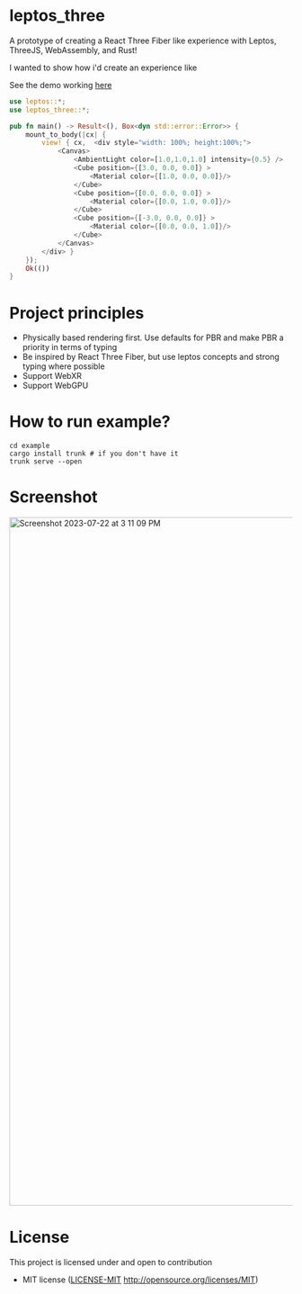 # leptos_three

A prototype of creating a React Three Fiber like experience with Leptos, ThreeJS, WebAssembly, and Rust!

I wanted to show how i'd create an experience like

See the demo working [here](https://richardanaya.github.io/leptos_three/example/dist/index.html)

```rust
use leptos::*;
use leptos_three::*;

pub fn main() -> Result<(), Box<dyn std::error::Error>> {
    mount_to_body(|cx| {
        view! { cx,  <div style="width: 100%; height:100%;">
            <Canvas>
                <AmbientLight color=[1.0,1.0,1.0] intensity={0.5} />
                <Cube position={[3.0, 0.0, 0.0]} >
                    <Material color={[1.0, 0.0, 0.0]}/>
                </Cube>
                <Cube position={[0.0, 0.0, 0.0]} >
                    <Material color={[0.0, 1.0, 0.0]}/>
                </Cube>
                <Cube position={[-3.0, 0.0, 0.0]} >
                    <Material color={[0.0, 0.0, 1.0]}/>
                </Cube>
            </Canvas>
        </div> }
    });
    Ok(())
}
```

# Project principles

* Physically based rendering first. Use defaults for PBR and make PBR a priority in terms of typing
* Be inspired by React Three Fiber, but use leptos concepts and strong typing where possible
* Support WebXR
* Support WebGPU

# How to run example?

```
cd example
cargo install trunk # if you don't have it
trunk serve --open
```

# Screenshot

<img width="1224" alt="Screenshot 2023-07-22 at 3 11 09 PM" src="https://github.com/richardanaya/leptos_fiber/assets/294042/c00fb781-06d6-485b-9b1e-c5f41b0456bc">

# License

This project is licensed under and open to contribution

 * MIT license ([LICENSE-MIT](LICENSE-MIT) 
   http://opensource.org/licenses/MIT)
